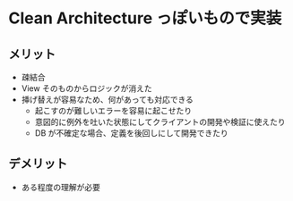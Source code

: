 # Clean Architecture っぽいもので実装

## メリット

- 疎結合
- View そのものからロジックが消えた
- 挿げ替えが容易なため、何があっても対応できる
  - 起こすのが難しいエラーを容易に起こせたり
  - 意図的に例外を吐いた状態にしてクライアントの開発や検証に使えたり
  - DB が不確定な場合、定義を後回しにして開発できたり

## デメリット

- ある程度の理解が必要
